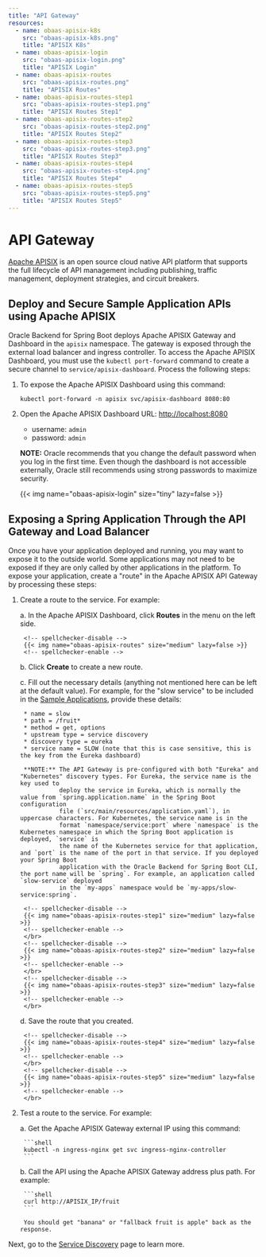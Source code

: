 ```yaml
---
title: "API Gateway"
resources:
  - name: obaas-apisix-k8s
    src: "obaas-apisix-k8s.png"
    title: "APISIX K8s"
  - name: obaas-apisix-login
    src: "obaas-apisix-login.png"
    title: "APISIX Login"
  - name: obaas-apisix-routes
    src: "obaas-apisix-routes.png"
    title: "APISIX Routes"
  - name: obaas-apisix-routes-step1
    src: "obaas-apisix-routes-step1.png"
    title: "APISIX Routes Step1"
  - name: obaas-apisix-routes-step2
    src: "obaas-apisix-routes-step2.png"
    title: "APISIX Routes Step2"
  - name: obaas-apisix-routes-step3
    src: "obaas-apisix-routes-step3.png"
    title: "APISIX Routes Step3"
  - name: obaas-apisix-routes-step4
    src: "obaas-apisix-routes-step4.png"
    title: "APISIX Routes Step4"
  - name: obaas-apisix-routes-step5
    src: "obaas-apisix-routes-step5.png"
    title: "APISIX Routes Step5"
---
```


# API Gateway

[Apache APISIX](https://apisix.apache.org) is an open source cloud native API platform that supports the full lifecycle of API management
including publishing, traffic management, deployment strategies, and circuit breakers.

## Deploy and Secure Sample Application APIs using Apache APISIX

Oracle Backend for Spring Boot deploys Apache APISIX Gateway and Dashboard in the `apisix` namespace. The gateway is exposed through the
external load balancer and ingress controller. To access the Apache APISIX Dashboard, you must use the `kubectl port-forward` command to
create a secure channel to `service/apisix-dashboard`. Process the following steps:

1. To expose the Apache APISIX Dashboard using this command:

    ```shell
    kubectl port-forward -n apisix svc/apisix-dashboard 8080:80
    ```

2. Open the Apache APISIX Dashboard URL: <http://localhost:8080>

    * username: `admin`
    * password: `admin`

    **NOTE:** Oracle recommends that you change the default password when you log in the first time. Even though the dashboard is not
	accessible externally, Oracle still recommends using strong passwords to maximize security.

    <!-- spellchecker-disable -->
    {{< img name="obaas-apisix-login" size="tiny" lazy=false >}}
    <!-- spellchecker-enable -->

## Exposing a Spring Application Through the API Gateway and Load Balancer

Once you have your application deployed and running, you may want to expose it to the outside world. Some applications may not need to be
exposed if they are only called by other applications in the platform. To expose your application, create a "route" in the Apache APISIX
API Gateway by processing these steps:

1. Create a route to the service. For example:

    a. In the Apache APISIX Dashboard, click **Routes** in the menu on the left side.

        <!-- spellchecker-disable -->
        {{< img name="obaas-apisix-routes" size="medium" lazy=false >}}
        <!-- spellchecker-enable -->

    b. Click **Create** to create a new route.
    
	c. Fill out the necessary details (anything not mentioned here can be left at the default value). For example, for the "slow service"
       to be included in the [Sample Applications](../../sample-apps), provide these details:
	   
        * name = slow
        * path = /fruit*
        * method = get, options
        * upstream type = service discovery
        * discovery type = eureka
        * service name = SLOW (note that this is case sensitive, this is the key from the Eureka dashboard)

        **NOTE:** The API Gateway is pre-configured with both "Eureka" and "Kubernetes" discovery types. For Eureka, the service name is the key used to
		          deploy the service in Eureka, which is normally the value from `spring.application.name` in the Spring Boot configuration
				  file (`src/main/resources/application.yaml`), in uppercase characters. For Kubernetes, the service name is in the
				  format `namespace/service:port` where `namespace` is the Kubernetes namespace in which the Spring Boot application is deployed, `service` is
				  the name of the Kubernetes service for that application, and `port` is the name of the port in that service. If you deployed your Spring Boot
				  application with the Oracle Backend for Spring Boot CLI, the port name will be `spring`. For example, an application called `slow-service` deployed
				  in the `my-apps` namespace would be `my-apps/slow-service:spring`.

        <!-- spellchecker-disable -->
        {{< img name="obaas-apisix-routes-step1" size="medium" lazy=false >}}
        <!-- spellchecker-enable -->
        </br>
        <!-- spellchecker-disable -->
        {{< img name="obaas-apisix-routes-step2" size="medium" lazy=false >}}
        <!-- spellchecker-enable -->
        </br>
        <!-- spellchecker-disable -->
        {{< img name="obaas-apisix-routes-step3" size="medium" lazy=false >}}
        <!-- spellchecker-enable -->
        </br>

    d. Save the route that you created.
	
        <!-- spellchecker-disable -->
        {{< img name="obaas-apisix-routes-step4" size="medium" lazy=false >}}
        <!-- spellchecker-enable -->
        </br>
        <!-- spellchecker-disable -->
        {{< img name="obaas-apisix-routes-step5" size="medium" lazy=false >}}
        <!-- spellchecker-enable -->
        </br>

2. Test a route to the service. For example:

    a. Get the Apache APISIX Gateway external IP using this command:

        ```shell
        kubectl -n ingress-nginx get svc ingress-nginx-controller
        ```

    b. Call the API using the Apache APISIX Gateway address plus path. For example:

        ```shell
        curl http://APISIX_IP/fruit
        ```

        You should get "banana" or "fallback fruit is apple" back as the response.

Next, go to the [Service Discovery](../eureka/) page to learn more.
